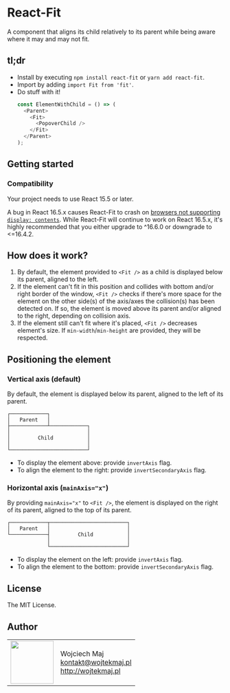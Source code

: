 # React-Fit
A component that aligns its child relatively to its parent while being aware where it may and may not fit.

## tl;dr
* Install by executing `npm install react-fit` or `yarn add react-fit`.
* Import by adding `import Fit from 'fit'`.
* Do stuff with it!
    ```js
    const ElementWithChild = () => (
      <Parent>
        <Fit>
          <PopoverChild />
        </Fit>
      </Parent>
    );
    ```

## Getting started

### Compatibility

Your project needs to use React 15.5 or later.

A bug in React 16.5.x causes React-Fit to crash on [browsers not supporting `display: contents`](https://caniuse.com/#feat=css-display-contents). While React-Fit will continue to work on React 16.5.x, it's highly recommended that you either upgrade to ^16.6.0 or downgrade to <=16.4.2.

## How does it work?
1. By default, the element provided to `<Fit />` as a child is displayed below its parent, aligned to the left.
2. If the element can't fit in this position and collides with bottom and/or right border of the window, `<Fit />` checks if there's more space for the element on the other side(s) of the axis/axes the collision(s) has been detected on. If so, the element is moved above its parent and/or aligned to the right, depending on collision axis.
3. If the element still can't fit where it's placed, `<Fit />` decreases element's size. If `min-width`/`min-height` are provided, they will be respected.

## Positioning the element

### Vertical axis (default)
By default, the element is displayed below its parent, aligned to the left of its parent.

```
┌────────────┐
│   Parent   │
├────────────┴────────────┐
│                         │
│         Child           │
│                         │
└─────────────────────────┘
```

* To display the element above: provide `invertAxis` flag.
* To align the element to the right: provide `invertSecondaryAxis` flag.

### Horizontal axis (`mainAxis="x"`)
By providing `mainAxis="x"` to `<Fit />`, the element is displayed on the right of its parent, aligned to the top of its parent.

```
┌────────────┬─────────────────────────┐
│   Parent   │                         │
└────────────┤         Child           │
             │                         │
             └─────────────────────────┘
```

* To display the element on the left: provide `invertAxis` flag.
* To align the element to the bottom: provide `invertSecondaryAxis` flag.

## License

The MIT License.

## Author

<table>
  <tr>
    <td>
      <img src="https://github.com/wojtekmaj.png?s=100" width="100">
    </td>
    <td>
      Wojciech Maj<br />
      <a href="mailto:kontakt@wojtekmaj.pl">kontakt@wojtekmaj.pl</a><br />
      <a href="http://wojtekmaj.pl">http://wojtekmaj.pl</a>
    </td>
  </tr>
</table>

